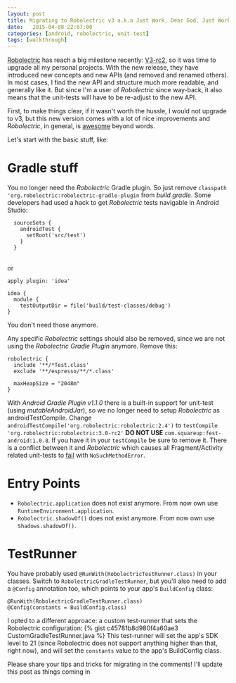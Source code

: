 ```yaml
---
layout: post
title: Migrating to Robolectric v3 a.k.a Just Work, Dear God, Just Work!
date:   2015-04-08 22:07:00
categories: [android, robolectric, unit-test]
tags: [walkthrough]
---
```

[Robolectric](https://robolectric.org) has reach a big milestone recently: [V3-rc2](https://groups.google.com/forum/#!topic/robolectric/1XWVJvKiFjA), so it was time
to upgrade all my personal projects.
With the new release, they have introduced new concepts and new APIs (and removed and renamed others).
In most cases, I find the new API and structure much more readable, and generally like it.
But since I'm a user of _Robolectric_ since way-back, it also means that the unit-tests will have to be re-adjust to the new API.

First, to make things clear, if it wasn't worth the hussle, I would not upgrade to v3, but this new version comes with a lot of nice improvements
and _Robolectric_, in general, is [awesome](http://stackoverflow.com/a/18271651/1324235) beyond words.

Let's start with the basic stuff, like:
# Gradle stuff #
You no longer need the _Robolectric_ Gradle plugin. So just remove
`classpath 'org.robolectric:robolectric-gradle-plugin` from _build.gradle_.
Some developers had used a hack to get _Robolectric_ tests navigable in Android Studio:
```
  sourceSets {
    androidTest {
      setRoot('src/test')
    }
  }
```
<br> or <br>
```
apply plugin: 'idea'

idea {
  module {
    testOutputDir = file('build/test-classes/debug')
}
```
You don't need those anymore.

Any specific _Robolectric_ settings should also be removed, since we are not using the _Robolectric Gradle Plugin_ anymore. Remove this:
```
robolectric {
  include '**/*Test.class'
  exclude '**/espresso/**/*.class'

  maxHeapSize = "2048m"
}
```
With _Android Gradle Plugin v1.1.0_ there is a built-in support for unit-test (using _mutableAndroidJar_), so we no longer need to setup
_Robolectric_ as androidTestCompile.
Change `androidTestCompile('org.robolectric:robolectric:2.4')` to `testCompile 'org.robolectric:robolectric:3.0-rc2'`
**DO NOT USE** `com.squareup:fest-android:1.0.8`. If you have it in your `testCompile` be sure to remove it. There is a conflict between
it and _Robolectric_ which causes all Fragment/Activity related unit-tests to [fail](https://github.com/robolectric/robolectric/issues/1633) with `NoSuchMethodError`.


# Entry Points #
 * `Robolectric.application` does not exist anymore. From now own use `RuntimeEnvironment.application`.
 * `Robolectric.shadowOf()` does not exist anymore. From now own use `Shadows.shadowOf()`.

# TestRunner #
You have probably used `@RunWith(RobolectricTestRunner.class)` in your classes. Switch to `RobolectricGradleTestRunner`, but you'll also need to add a `@Config`
annotation too, which points to your app's `BuildConfig` class:
```
@RunWith(RobolectricGradleTestRunner.class)
@Config(constants = BuildConfig.class)
```
I opted to a different approace: a custom test-runner that sets the Robolectric configuration:
{% gist c45781b8d980f4a60ae3 CustomGradleTestRunner.java %}
This test-runner will set the app's SDK level to 21 (since Robolectric does not support anything higher than that, right now), and will
set the `constants` value to the app's BuildConfig class.



Please share your tips and tricks for migrating in the comments! I'll update this post as things coming in

